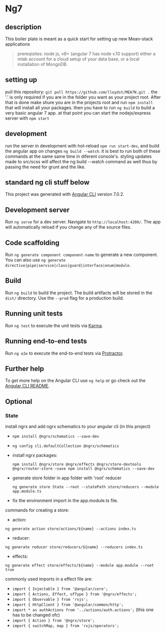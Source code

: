 # Ng7

## description
This boiler plate is meant as a quick start for setting up new Mean-stack applications

 > prereqisites:
 node js, v8+ (angular 7 has node v.10 support)
 either a mlab account for a cloud setup of your data base, or a local installation of MongoDB.

## setting up
pull this repository: `git pull https://github.com/lloydst/MEA7N.git .` the '.' is only required if you are in the folder you want as your project root.
After that is done make shure you are in the projects root and run `npm install` that will install all your packages. then you have to run `ng build` to build a very basic angular 7 app. at that point you can start the nodejs/express server with `npm start`

## development
run the server in development with hot-reload `npm run start-dev`,
and build the angular app on changes `ng build --watch`. it is best to run both of these commands at the same same time in diferent console's. styling updates made to src/scss will affect the ng build --watch command as well thus by passing the need for grunt and the like.


## standard ng cli stuff below
This project was generated with [Angular CLI](https://github.com/angular/angular-cli) version 7.0.2.

## Development server

Run `ng serve` for a dev server. Navigate to `http://localhost:4200/`. The app will automatically reload if you change any of the source files.

## Code scaffolding

Run `ng generate component component-name` to generate a new component. You can also use `ng generate directive|pipe|service|class|guard|interface|enum|module`.

## Build

Run `ng build` to build the project. The build artifacts will be stored in the `dist/` directory. Use the `--prod` flag for a production build.

## Running unit tests

Run `ng test` to execute the unit tests via [Karma](https://karma-runner.github.io).

## Running end-to-end tests

Run `ng e2e` to execute the end-to-end tests via [Protractor](http://www.protractortest.org/).

## Further help

To get more help on the Angular CLI use `ng help` or go check out the [Angular CLI README](https://github.com/angular/angular-cli/blob/master/README.md).

## Optional
### State
install ngrx and add ngrx schematics to your angular cli (in this project)
 - `npm install @ngrx/schematics --save-dev`
 - `ng config cli.defaultCollection @ngrx/schematics`
 - install ngrx packages:

    `npm install @ngrx/store @ngrx/effects @ngrx/store-devtools @ngrx/router-store –save npm install @ngrx/schematics --save-dev`
 - generate store folder in app folder with 'root' reducer

    `ng generate store State --root --statePath store/reducers --module app.module.ts`
 - fix the environment import in the app.module.ts file.

commands for creating a store:
 - action:

 `ng generate action store/actions/${name} --actions index.ts`
 - reducer:

 `ng generate reducer store/reducers/${name} --reducers index.ts`
 - effects:

 `ng generate effect store/effects/${name} --module app.module --root true`

 commonly used imports in a effect file are:
 - `import { Injectable } from '@angular/core';`
 - `import { Actions, Effect, ofType } from '@ngrx/effects';`
 - `import { Observable } from 'rxjs';`
 - `import { HttpClient } from '@angular/common/http';`
 - `import * as authActions from '../actions/auth.actions';` (this one has to be changed ofc)
 - `import { Action } from '@ngrx/store';`
 - `import { switchMap, map } from 'rxjs/operators';`

